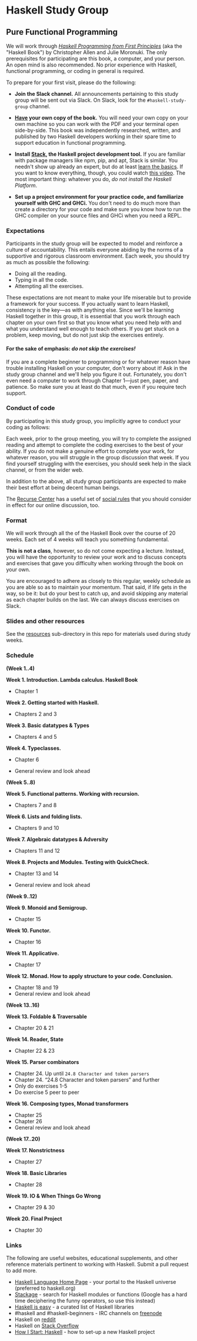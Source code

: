 # Haskell Study Group

## Pure Functional Programming

We will work through [_Haskell Programming from First Principles_](http://haskellbook.com/) (aka the "Haskell Book") by Christopher Allen and Julie Moronuki. The only prerequisites for participating are this book, a computer, and your person. An open mind is also recommended. No prior experience with Haskell, functional programming, or coding in general is required.

To prepare for your first visit, please do the following:

- **Join the Slack channel.**
All announcements pertaining to this study group will be sent out via Slack. On Slack, look for the `#haskell-study-group` channel.

- **[Have](https://gumroad.com/l/haskellbook) your own copy of the book.**
You will need your own copy on your own machine so you can work with the PDF and your terminal open side-by-side. This book was independently researched, written, and published by two Haskell developers working in their spare time to support education in functional programming.

- **Install [Stack](https://docs.haskellstack.org/en/stable/README/), the Haskell project development tool.**
If you are familiar with package managers like npm, pip, and apt, Stack is similar. You needn't show up already an expert, but do at least [learn the basics](https://github.com/ckagiri/andela-haskell-study-group/blob/master/resources/haskell-stack-notes.md). If you want to know everything, though, you could watch [this video](https://www.youtube.com/watch?v=sRonIB8ZStw). The most important thing: whatever you do, _do not install the Haskell Platform_.

- **Set up a project environment for your practice code, and familiarize yourself with GHC and GHCi.**
You don't need to do much more than create a directory for your code and make sure you know how to run the GHC compiler on your source files and GHCi when you need a REPL.

### Expectations

Participants in the study group will be expected to model and reinforce a culture of accountability. This entails everyone abiding by the norms of a supportive and rigorous classroom environment. Each week, you should try as much as possible the following:

- Doing all the reading.
- Typing in all the code.
- Attempting all the exercises.

These expectations are not meant to make your life miserable but to provide a framework for your success. If you actually want to learn Haskell, consistency is the key—as with anything else. Since we'll be learning Haskell together in this group, it is essential that you work through each chapter on your own first so that you know what you need help with and what you understand well enough to teach others. If you get stuck on a problem, keep moving, but do not just skip the exercises entirely.
#### For the sake of emphasis: _do not skip the exercises!_

If you are a complete beginner to programming or for whatever reason have trouble installing Haskell on your computer, don't worry about it! Ask in the study group channel and we'll help you figure it out. Fortunately, you don't even need a computer to work through Chapter 1—just pen, paper, and patience. So make sure you at least do that much, even if you require tech support.

### Conduct of code

By participating in this study group, you implicitly agree to conduct your coding as follows:

Each week, prior to the group meeting, you will try to complete the assigned reading and attempt to complete the coding exercises to the best of your ability. If you do not make a genuine effort to complete your work, for whatever reason, you will struggle in the group discussion that week. If you find yourself struggling with the exercises, you should seek help in the slack channel, or from the wider web.

In addition to the above, all study group participants are expected to make their best effort at being decent human beings.

The [Recurse Center](https://www.recurse.com) has a useful set of [social rules](https://www.recurse.com/manual#sub-sec-social-rules) that you should consider in effect for our online discussion, too.

### Format

We will work through all the of the Haskell Book over the course of 20 weeks. Each set of 4 weeks will teach you something fundamental.

**This is not a class**, however, so do not come expecting a lecture. Instead, you will have the opportunity to review your work and to discuss concepts and exercises that gave you difficulty when working through the book on your own.

You are encouraged to adhere as closely to this regular, weekly schedule as you are able so as to maintain your momentum. That said, if life gets in the way, so be it: but do your best to catch up, and avoid skipping any material as each chapter builds on the last. We can always discuss exercises on Slack.


### Slides and other resources

See the [resources](https://github.com/ckagiri/andela-haskell-study-group/tree/master/resources) sub-directory in this repo for materials used during study weeks.

### Schedule
**(Week 1..4)**

**Week 1. Introduction. Lambda calculus. Haskell Book**
- Chapter 1

**Week 2. Getting started with Haskell.**
- Chapters 2 and 3

**Week 3. Basic datatypes & Types**
- Chapters 4 and 5

**Week 4. Typeclasses.**
- Chapter 6
* General review and look ahead

**(Week 5..8)**

**Week 5. Functional patterns. Working with recursion.**
- Chapters 7 and 8

**Week 6. Lists and folding lists.**
- Chapters 9 and 10

**Week 7. Algebraic datatypes & Adversity**
- Chapters 11 and 12

**Week 8. Projects and Modules. Testing with QuickCheck.**
- Chapter 13 and 14
* General review and look ahead

**(Week 9..12)**

**Week 9. Monoid and Semigroup.**
- Chapter 15

**Week 10. Functor.**
- Chapter 16

**Week 11. Applicative.**
- Chapter 17

**Week 12. Monad. How to apply structure to your code. Conclusion.**
- Chapter 18 and 19
- General review and look ahead

**(Week 13..16)**

**Week 13. Foldable & Traversable**
- Chapter 20 & 21

**Week 14. Reader, State**
* Chapter 22 & 23

**Week 15. Parser combinators**
- Chapter 24. Up until `24.8 Character and token parsers`
- Chapter 24. “24.8 Character and token parsers” and further
- Only do exercises 1-5
- Do exercise 5 peer to peer

**Week 16. Composing types, Monad transformers**
- Chapter 25
- Chapter 26
- General review and look ahead

**(Week 17..20)**

**Week 17. Nonstrictness**
- Chapter 27

**Week 18. Basic Libraries**
- Chapter 28

**Week 19. IO & When Things Go Wrong**
- Chapter 29 & 30

**Week 20. Final Project**
- Chapter 30

### Links

The following are useful websites, educational supplements, and other reference materials pertinent to working with Haskell. Submit a pull request to add more.

- [Haskell Language Home Page](https://haskell-lang.org/) - your portal to the Haskell universe (preferred to haskell.org)
- [Stackage](https://www.stackage.org/) - search for Haskell modules or functions (Google has a hard time deciphering the funny operators, so use this instead)
- [Haskell is easy](http://haskelliseasy.readthedocs.io/en/latest/) - a curated list of Haskell libraries
- \#haskell and \#haskell-beginners - IRC channels on [freenode](https://freenode.net/)
- Haskell on [reddit](https://www.reddit.com/r/haskell/)
- Haskell on [Stack Overflow](http://stackoverflow.com/questions/tagged?tagnames=haskell)
- [How I Start: Haskell](http://howistart.org/posts/haskell/1) - how to set-up a new Haskell project
